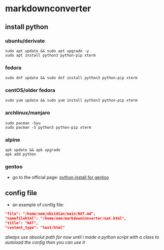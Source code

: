 # markdownconverter

## install python

### ubuntu/derivate

```fish
sudo apt update && sudo apt upgrade -y
sudo apt install python3 python-pip xterm
```
### fedora

```fish
sudo dnf update && sudo dnf install python3 python-pip xterm
```

### centOS/older fedora

```fish
sudo yum update && sudo yum install python3 python-pip xterm
```

### archlinux/manjaro

```fish
sudo pacman -Syu
sudo pacman -S python3 python-pip xterm
```

### alpine

```fish
apk update && apk upgrade
apk add python
```

### gentoo
- go to the official page: [python install for gentoo](https://wiki.gentoo.org/wiki/Python)

## config file
* an example of config file:
```json
"file": "/home/oem/obsidian/main/NAT.md",
"namefilehtml": "/home/oem/markdownConverter/nat.html", 
"title": "NAT",
"content_type": "text/html" 
```

*always use absolut path for now until i made a python script with a class to autoload the config then you can use it*
